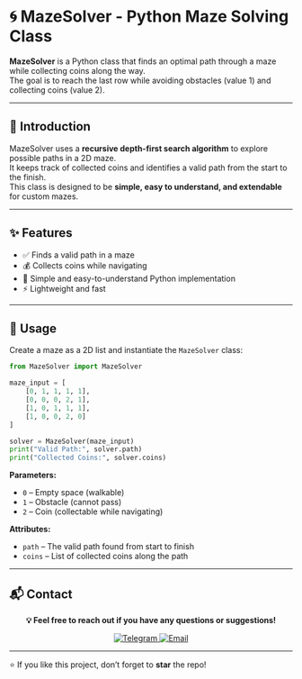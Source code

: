 # 🌀 MazeSolver - Python Maze Solving Class

**MazeSolver** is a Python class that finds an optimal path through a maze while collecting coins along the way.  
The goal is to reach the last row while avoiding obstacles (value 1) and collecting coins (value 2).

---

## :pencil: Introduction
MazeSolver uses a **recursive depth-first search algorithm** to explore possible paths in a 2D maze.  
It keeps track of collected coins and identifies a valid path from the start to the finish.  
This class is designed to be **simple, easy to understand, and extendable** for custom mazes.

---

## ✨ Features
- ✅ Finds a valid path in a maze  
- 💰 Collects coins while navigating  
- 📝 Simple and easy-to-understand Python implementation  
- ⚡ Lightweight and fast  

---

## 🚀 Usage

Create a maze as a 2D list and instantiate the `MazeSolver` class:

```python
from MazeSolver import MazeSolver

maze_input = [
    [0, 1, 1, 1, 1],
    [0, 0, 0, 2, 1],
    [1, 0, 1, 1, 1],
    [1, 0, 0, 2, 0]
]

solver = MazeSolver(maze_input)
print("Valid Path:", solver.path)
print("Collected Coins:", solver.coins)
```

**Parameters:**  
- `0` – Empty space (walkable)  
- `1` – Obstacle (cannot pass)  
- `2` – Coin (collectable while navigating)  

**Attributes:**  
- `path` – The valid path found from start to finish  
- `coins` – List of collected coins along the path  

---

## 📬 Contact

<p align="center">
  <b>💡 Feel free to reach out if you have any questions or suggestions!</b>
</p>

<p align="center">
  <a href="https://t.me/LampStack">
    <img src="https://img.shields.io/badge/Telegram-2CA5E0?style=for-the-badge&logo=telegram&logoColor=white" alt="Telegram"/>
  </a>
  <a href="mailto:xialop@outlook.com">
    <img src="https://img.shields.io/badge/Email-D14836?style=for-the-badge&logo=gmail&logoColor=white" alt="Email"/>
  </a>
</p>

---

⭐ If you like this project, don’t forget to **star** the repo!
